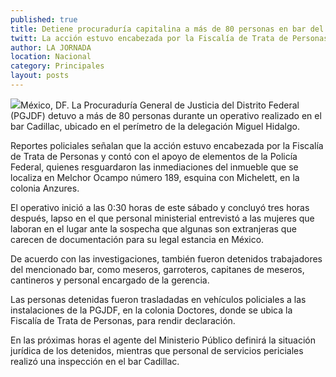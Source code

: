 ```yaml
---
published: true
title: Detiene procuraduría capitalina a más de 80 personas en bar del DF
twitt: La acción estuvo encabezada por la Fiscalía de Trata de Personas con apoyo de la Policía Federal
author: LA JORNADA
location: Nacional
category: Principales
layout: posts
---
```


![](http://i.imgur.com/Xbn7dpRm.jpg)México, DF. La Procuraduría General de Justicia del Distrito Federal (PGJDF) detuvo a más de 80 personas durante un operativo realizado en el bar Cadillac, ubicado en el perímetro de la delegación Miguel Hidalgo.

Reportes policiales señalan que la acción estuvo encabezada por la Fiscalía de Trata de Personas y contó con el apoyo de elementos de la Policía Federal, quienes resguardaron las inmediaciones del inmueble que se localiza en Melchor Ocampo número 189, esquina con Michelett, en la colonia Anzures.

El operativo inició a las 0:30 horas de este sábado y concluyó tres horas después, lapso en el que personal ministerial entrevistó a las mujeres que laboran en el lugar ante la sospecha que algunas son extranjeras que carecen de documentación para su legal estancia en México.

De acuerdo con las investigaciones, también fueron detenidos trabajadores del mencionado bar, como meseros, garroteros, capitanes de meseros, cantineros y personal encargado de la gerencia.

Las personas detenidas fueron trasladadas en vehículos policiales a las instalaciones de la PGJDF, en la colonia Doctores, donde se ubica la Fiscalía de Trata de Personas, para rendir declaración.

En las próximas horas el agente del Ministerio Público definirá la situación jurídica de los detenidos, mientras que personal de servicios periciales realizó una inspección en el bar Cadillac.
